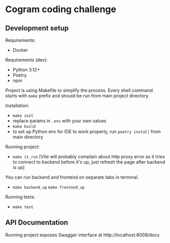# Cogram coding challenge



## Development setup

Requirements:

-   Docker

Requirements (dev):

-   Python 3.12+
-   Poetry
-   npm

Project is using Makefile to simplify the process. Every shell command starts with `make` prefix and should be run from main project directory.

Installation:

-   `make init` 
- replace params in `.env` with your own values
-   `make build`
-   to set up Python env for IDE to work properly, run `poetry install` from main directory

Running project:

-  `make it_run` [Vite will probably complain about http proxy error as it tries to connect to backend before it's up, just refresh the page after backend is up]

You can run backend and frontend on separate tabs in terminal.
-  `make backend_up`
    `make frontend_up`

Running tests:

-   `make test`

## API Documentation

Running project exposes Swagger interface at http://localhost:8008/docs





